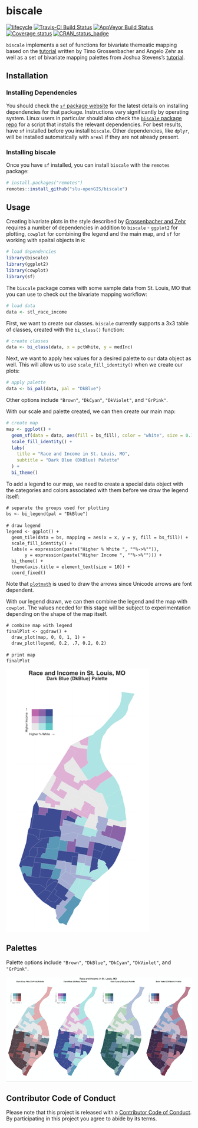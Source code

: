 
<!-- README.md is generated from README.Rmd. Please edit that file -->

# biscale

[![lifecycle](https://img.shields.io/badge/lifecycle-experimental-orange.svg)](https://www.tidyverse.org/lifecycle/#experimental)
[![Travis-CI Build
Status](https://travis-ci.org/slu-openGIS/biscale.svg?branch=master)](https://travis-ci.org/slu-openGIS/biscale)
[![AppVeyor Build
Status](https://ci.appveyor.com/api/projects/status/github/slu-openGIS/biscale?branch=master&svg=true)](https://ci.appveyor.com/project/chris-prener/biscale)
[![Coverage
status](https://codecov.io/gh/slu-openGIS/biscale/branch/master/graph/badge.svg)](https://codecov.io/github/slu-openGIS/biscale?branch=master)
[![CRAN\_status\_badge](http://www.r-pkg.org/badges/version/biscale)](https://cran.r-project.org/package=biscale)

`biscale` implements a set of functions for bivariate themeatic mapping
based on the
[tutorial](https://timogrossenbacher.ch/2019/04/bivariate-maps-with-ggplot2-and-sf/)
written by Timo Grossenbacher and Angelo Zehr as well as a set of
bivariate mapping palettes from Joshua Stevens’s
[tutorial](http://www.joshuastevens.net/cartography/make-a-bivariate-choropleth-map/).

## Installation

### Installing Dependencies

You should check the [`sf` package
website](https://r-spatial.github.io/sf/) for the latest details on
installing dependencies for that package. Instructions vary
significantly by operating system. Linux users in particular should also
check the [`biscale` package
repo](https://github.com/slu-openGIS/biscale/blob/master/.travis/install.sh)
for a script that installs the relevant dependencies. For best results,
have `sf` installed before you install `biscale`. Other dependencies,
like `dplyr`, will be installed automatically with `areal` if they are
not already present.

### Installing biscale

Once you have `sf` installed, you can install `biscale` with the
`remotes` package:

``` r
# install.packages("remotes")
remotes::install_github("slu-openGIS/biscale")
```

## Usage

Creating bivariate plots in the style described by [Grossenbacher and
Zehr](https://timogrossenbacher.ch/2019/04/bivariate-maps-with-ggplot2-and-sf/)
requires a number of dependencies in addition to `biscale` - `ggplot2`
for plotting, `cowplot` for combining the legend and the main map, and
`sf` for working with spaital objects in `R`:

``` r
# load dependencies
library(biscale)
library(ggplot2)
library(cowplot)
library(sf)
```

The `biscale` package comes with some sample data from St. Louis, MO
that you can use to check out the bivariate mapping workflow:

``` r
# load data
data <- stl_race_income
```

First, we want to create our classes. `biscale` currently supports a 3x3
table of classes, created with the `bi_class()` function:

``` r
# create classes
data <- bi_class(data, x = pctWhite, y = medInc)
```

Next, we want to apply hex values for a desired palette to our data
object as well. This will allow us to use `scale_fill_identity()` when
we create our plots:

``` r
# apply palette
data <- bi_pal(data, pal = "DkBlue")
```

Other options include `"Brown"`, `"DkCyan"`, `"DkViolet"`, and
`"GrPink"`.

With our scale and palette created, we can then create our main map:

``` r
# create map
map <- ggplot() +
  geom_sf(data = data, aes(fill = bs_fill), color = "white", size = 0.1) +
  scale_fill_identity() +
  labs(
    title = "Race and Income in St. Louis, MO",
    subtitle = "Dark Blue (DkBlue) Palette"
  ) +
  bi_theme()
```

To add a legend to our map, we need to create a special data object with
the categories and colors associated with them before we draw the legend
itself:

    # separate the groups used for plotting
    bs <- bi_legend(pal = "DkBlue")
    
    # draw legend
    legend <- ggplot() +
      geom_tile(data = bs, mapping = aes(x = x, y = y, fill = bs_fill)) +
      scale_fill_identity() +
      labs(x = expression(paste("Higher % White ", ""%->%"")),
           y = expression(paste("Higher Income ", ""%->%""))) +
      bi_theme() +
      theme(axis.title = element_text(size = 10)) +
      coord_fixed()

Note that
[`plotmath`](https://stat.ethz.ch/R-manual/R-devel/library/grDevices/html/plotmath.html)
is used to draw the arrows since Unicode arrows are font dependent.

With our legend drawn, we can then combine the legend and the map with
`cowplot`. The values needed for this stage will be subject to
experimentation depending on the shape of the map itself.

    # combine map with legend
    finalPlot <- ggdraw() +
      draw_plot(map, 0, 0, 1, 1) +
      draw_plot(legend, 0.2, .7, 0.2, 0.2)
    
    # print map
    finalPlot

![](man/figures/dkblue.png)

## Palettes

Palette options include `"Brown"`, `"DkBlue"`, `"DkCyan"`, `"DkViolet"`,
and `"GrPink"`.

![](man/figures/preview.png)

## Contributor Code of Conduct

Please note that this project is released with a [Contributor Code of
Conduct](.github/CODE_OF_CONDUCT.md). By participating in this project
you agree to abide by its terms.
